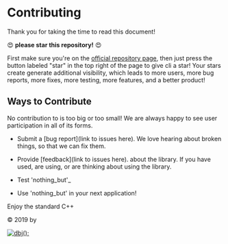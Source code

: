 # Contributing

Thank you for taking the time to read this document!

:heart_eyes: **please star this repository!** :heart_eyes:

First make sure you're on the
[official repository page](https://github.com/daniele77/cli/blob/master/CONTRIBUTING.md),
then just press the button labeled "star" in the top right of the page
to give cli a star! Your stars create generate additional visibility,
which leads to more users, more bug reports, more fixes, more testing,
more features, and a better product!

## Ways to Contribute

No contribution to is too big or too small! We are
always happy to see user participation in all of its forms.

* Submit a
  [bug report](link to issues here).
  We love hearing about broken things, so
  that we can fix them. 

* Provide
  [feedback](link to issues here).
  about the library. If you have used, are using,
  or are thinking about using the library.

* Test 'nothing_but'_

* Use 'nothing_but' in your next application! 


Enjoy the standard C++ 

</hr>

 &copy; 2019 by

[![dbj();](http://dbj.org/wp-content/uploads/2015/12/cropped-dbj-icon-e1486129719897.jpg)](http://www.dbj.org "dbj")  

